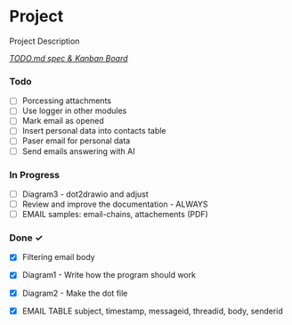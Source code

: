 # Project

Project Description

<em>[TODO.md spec & Kanban Board](https://bit.ly/3fCwKfM)</em>

### Todo

- [ ] Porcessing attachments  
- [ ] Use  logger in other modules  
- [ ] Mark email as opened  
- [ ] Insert personal data into contacts table  
- [ ] Paser email for personal data  
- [ ] Send emails answering with AI  

### In Progress

- [ ] Diagram3 - dot2drawio and adjust  
- [ ] Review and improve the documentation - ALWAYS  
- [ ] EMAIL samples: email-chains, attachements (PDF)  

### Done ✓

- [x] Filtering email body  
- [x] Diagram1 - Write how the program  should work  
- [x] Diagram2 - Make the dot file  
- [x] EMAIL TABLE subject, timestamp, messageid, threadid, body, senderid  

